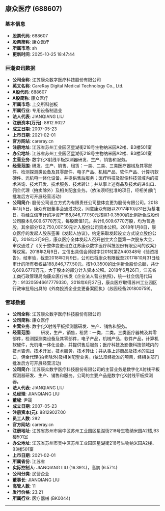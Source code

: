 ## 康众医疗 (688607)

### 基本信息

- **股票代码**: 688607
- **股票简称**: 康众医疗
- **所属市场**: sh
- **更新时间**: 2025-10-25 18:47:44

### 巨潮资讯数据

- **公司全称**: 江苏康众数字医疗科技股份有限公司
- **英文名称**: CareRay Digital Medical Technology Co., Ltd.
- **A股代码**: 688607
- **A股简称**: 康众医疗
- **所属市场**: 上交所科创板
- **所属行业**: 专用设备制造业
- **法人代表**: JIANQIANG LIU
- **注册资本(万元)**: 8812.9027
- **成立日期**: 2007-05-23
- **上市日期**: 2021-02-01
- **官方网站**: careray.cn
- **注册地址**: 江苏省苏州工业园区星湖街218号生物纳米园A2楼、B3楼501室
- **办公地址**: 江苏省苏州工业园区星湖街218号生物纳米园A2楼、B3楼501室
- **主营业务**: 数字化X射线平板探测器研发、生产、销售和服务。
- **经营范围**: 研发、生产、销售、租赁：一类、二类、三类医疗器械及其零部件、检测探测类设备及其零部件、电子产品、机械产品、软件产品、计算机软硬件、光机电一体化设备，并提供售后服务；医疗科技及影像科技领域内的技术咨询、技术开发、技术服务、技术转让；并从事上述商品及技术的进出口、佣金代理（拍卖除外）及相关配套业务。（依法须经批准的项目，经相关部门批准后方可开展经营活动）
- **公司简介**: 股份公司设立方式为有限责任公司整体变更为股份有限公司。2018年1月5日，康众有限董事会通过决议，同意康众有限以2017年10月31日为基准日，将经立信审计的净资产188,846,777.50元按照1:0.3500的比例折合成股份公司股本6,609.6770万元，每股面值1元，共计6,609.6770万股，均为普通股，其余部分122,750,007.50元计入股份公司资本公积。2018年1月8日，康众医疗的发起人股东签署《发起人协议》，约定采取发起设立方式设立股份公司。2018年2月9日，康众医疗全体发起人召开创立大会暨第一次股东大会，审议通过了《关于整体变更设立江苏康众数字医疗科技股份有限公司的议案》等议案。2018年2月9日，立信出具信会师报字[2018]第ZA40348号《验资报告》，经审验，截至2018年2月9日，公司已将康众有限截至2017年10月31日经审计的所有者权益188,846,777.50元，按1:0.3500的比例折合股份总额，共计6,609.6770万元，大于股本的部分计入资本公积。2018年6月26日，江苏省工商行政管理局向康众医疗核发《企业法人营业执照》，统一社会信用代码为：913205946617779330。2018年6月27日，康众医疗取得苏州工业园区行政审批局出具的《外商投资企业变更备案回执》（苏园经备201800759)。

### 雪球数据

- **公司全称**: 江苏康众数字医疗科技股份有限公司
- **公司简称**: 康众医疗
- **主营业务**: 数字化X射线平板探测器研发、生产、销售和服务。
- **经营范围**: 　　研发，生产，销售，租赁：一类，二类，三类医疗器械及其零部件，检测探测类设备及其零部件，电子产品，机械产品，软件产品，计算机软硬件，光机电一体化设备，并提供售后服务；医疗科技及影像科技领域内的技术咨询，技术开发，技术服务，技术转让；并从事上述商品及技术的进出口，佣金代理(拍卖除外)及相关配套业务。(依法须经批准的项目，经相关部门批准后方可开展经营活动)
- **公司简介**: 江苏康众数字医疗科技股份有限公司的主营业务是数字化X射线平板探测器研发、生产、销售和服务。公司的主要产品是数字化X射线平板探测器。
- **法人代表**: JIANQIANG LIU
- **总经理**: JIANQIANG LIU
- **董秘**: 尹晟
- **成立日期**: 2007-05-23
- **注册资本(元)**: 88129027.00
- **员工人数**: 282
- **官方网站**: careray.cn
- **注册地址**: 江苏省苏州市吴中区苏州工业园区星湖街218号生物纳米园A2楼,B3楼501室
- **办公地址**: 江苏省苏州市吴中区苏州工业园区星湖街218号生物纳米园A2楼、B3楼501室
- **上市日期**: 2021-02-01
- **所属省份**: 江苏省
- **实际控制人**: JIANQIANG LIU (16.39%)，高鹏 (6.57%)
- **公司分类**: 民营企业
- **董事长**: JIANQIANG LIU
- **高管人数**: 11
- **发行价格**: 23.21
- **所属行业**: 医疗器械 (BK0044)

---